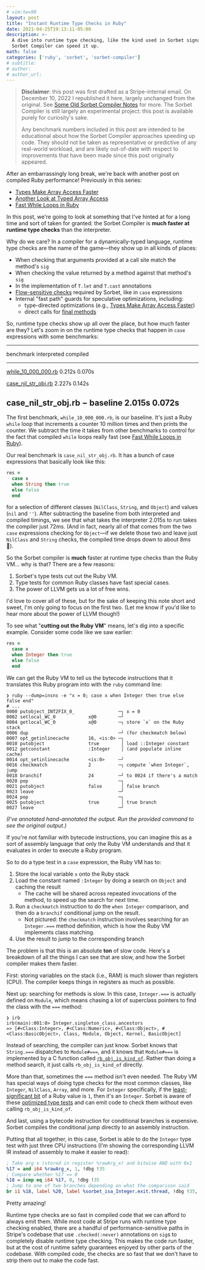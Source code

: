 ```yaml
---
# vim:tw=90
layout: post
title: "Instant Runtime Type Checks in Ruby"
date: 2021-04-25T19:13:11-05:00
description: >-
  A dive into runtime type checking, like the kind used in Sorbet signatures, and how the
  Sorbet Compiler can speed it up.
math: false
categories: ['ruby', 'sorbet', 'sorbet-compiler']
# subtitle:
# author:
# author_url:
---
```


> **Disclaimer**: this post was first drafted as a Stripe-internal email. On December 10,
> 2022 I republished it here, largely unchanged from the original. See [Some Old Sorbet
> Compiler Notes](/old-compiler-notes/) for more. The Sorbet Compiler is still largely an
> experimental project: this post is available purely for curiosity's sake.
>
> Any benchmark numbers included in this post are intended to be educational about how the
> Sorbet Compiler approaches speeding up code. They should not be taken as representative
> or predictive of any real-world workload, and are likely out-of-date with respect to
> improvements that have been made since this post originally appeared.

After an embarrassingly long break, we're back with another post on compiled Ruby
performance! Previously in this series:

-   [Types Make Array Access Faster](/types-make-array-access-faster/)
-   [Another Look at Typed Array Access](/another-look-at-typed-array-access/)
-   [Fast While Loops in Ruby](/fast-while-loops-in-ruby/)

In this post, we're going to look at something that I've hinted at for a long time and
sort of taken for granted: the Sorbet Compiler is **much faster at runtime type checks**
than the interpreter.

Why do we care? In a compiler for a dynamically-typed language, runtime type checks are
the name of the game—they show up in all kinds of places:

-   When checking that arguments provided at a call site match the method's `sig`
-   When checking the value returned by a method against that method's `sig`
-   In the implementation of `T.let` and `T.cast` annotations
-   [Flow-sensitive checks](https://sorbet.org/docs/flow-sensitive) required by Sorbet,
    like in `case` expressions
-   Internal "fast path" guards for speculative optimizations, including:
    -   type-directed optimizations (e.g., [Types Make Array Access
        Faster](/types-make-array-access-faster/))
    -   direct calls for [final methods](https://sorbet.org/docs/final#final-methods)

So, runtime type checks show up all over the place, but how much faster are they? Let's
zoom in on the runtime type checks that happen in `case` expressions with some benchmarks:

  ---------------------------------------------------------
  benchmark                          interpreted   compiled
  -------------------------------- ------------- ----------
  [while_10_000_000.rb]                   0.212s     0.070s

  [case_nil_str_obj.rb]                   2.227s     0.142s

  case_nil_str_obj.rb − baseline          2.015s     0.072s
  ---------------------------------------------------------

[while_10_000_000.rb]: https://github.com/sorbet/sorbet/blob/master/test/testdata/ruby_benchmark/stripe/while_10_000_000.rb
[case_nil_str_obj.rb]: https://github.com/sorbet/sorbet/blob/master/test/testdata/ruby_benchmark/stripe/case_nil_str_obj.rb

The first benchmark, `while_10_000_000.rb`, is our baseline. It's just a Ruby `while` loop
that increments a counter 10 million times and then prints the counter. We subtract the
time it takes from other benchmarks to control for the fact that compiled `while` loops
really fast (see [Fast While Loops in Ruby](/fast-while-loops-in-ruby)).

Our real benchmark is `case_nil_str_obj.rb`. It has a bunch of case expressions that
basically look like this:

``` ruby
res =
  case x
  when String then true
  else false
  end
```

for a selection of different classes (`NilClass`, `String`, and `Object`) and values
(`nil` and `''`). After subtracting the baseline from both interpreted and compiled
timings, we see that what takes the interpreter 2.015s to run takes the compiler just
72ms. (And in fact, nearly all of that comes from the two `case` expressions checking for
`Object`—if we delete those two and leave just `NilClass` and `String` checks, the
compiled time drops down to about 8ms 🤯).

So the Sorbet compiler is **much** faster at runtime type checks than the Ruby VM... why is
that? There are a few reasons:

1.  Sorbet's type tests cut out the Ruby VM.
2.  Type tests for common Ruby classes have fast special cases.
3.  The power of LLVM gets us a lot of free wins.

I'd love to cover all of these, but for the sake of keeping this note short and sweet, I'm
only going to focus on the first two. (Let me know if you'd like to hear more about the
power of LLVM though!)

To see what "**cutting out the Ruby VM**" means, let's dig into a specific example.
Consider some code like we saw earlier:

``` ruby
res =
  case x
  when Integer then true
  else false
  end
```

We can get the Ruby VM to tell us the bytecode instructions that it translates this Ruby
program into with the `ruby` command line:

```{.tight-code}
❯ ruby --dump=insns -e "x = 0; case x when Integer then true else false end"
# ...
0000 putobject_INT2FIX_0_                ─┐ x = 0
0002 setlocal_WC_0            x@0        ─┘
0004 getlocal_WC_0            x@0        ─┐ store `x` on the Ruby stack
0006 dup                                 ─┘ (for checkmatch below)
0007 opt_getinlinecache       16, <is:0> ─┐
0010 putobject                true        │ load ::Integer constant
0012 getconstant              :Integer    │ (and populate inline cache)
0014 opt_setinlinecache       <is:0>     ─┘
0016 checkmatch               2          ─┐ compute `when Integer`, jump
0018 branchif                 24         ─┘ to 0024 if there's a match
0020 pop                                 ─┐
0021 putobject                false       │ false branch
0023 leave                               ─┘
0024 pop                                 ─┐
0025 putobject                true        │ true branch
0027 leave                               ─┘
```

*(I've annotated hand-annotated the output. Run the provided command to see the original
output.)*

If you're not familiar with bytecode instructions, you can imagine this as a sort of
assembly language that only the Ruby VM understands and that it evaluates in order to
execute a Ruby program.

So to do a type test in a `case` expression, the Ruby VM has to:

1.  Store the local variable `x` onto the Ruby stack
2.  Load the constant named `:Integer` by doing a search on `Object` and caching the
    result
    -   The cache will be shared across repeated invocations of the method, to speed up
        the search for next time.
3.  Run a `checkmatch` instruction to do the `when Integer` comparison, and then do a
    `branchif` conditional jump on the result.
    -   Not pictured: the `checkmatch` instruction involves searching for an `Integer.===`
        method definition, which is how the Ruby VM implements class matching.
4.  Use the result to jump to the corresponding branch

The problem is that this is an absolute **ton** of slow code. Here's a breakdown of all
the things I can see that are slow, and how the Sorbet compiler makes them faster.

First: storing variables on the stack (i.e., RAM) is much slower than registers (CPU). The
compiler keeps things in registers as much as possible.

Next up: searching for methods is slow. In this case, `Integer.===` is actually defined on
`Module`, which means chasing a lot of superclass pointers to find the class with the
`===` method:

``` plain
❯ irb
irb(main):001:0> Integer.singleton_class.ancestors
=> [#<Class:Integer>, #<Class:Numeric>, #<Class:Object>, #<Class:BasicObject>, Class, Module, Object, Kernel, BasicObject]
```

Instead of searching, the compiler can just know. Sorbet knows that `String.===`
dispatches to `Module#===`, and it knows that `Module#===` is implemented by a C function
called [`rb_obj_is_kind_of`]. Rather than doing a method search, it just calls
`rb_obj_is_kind_of` directly.

[`rb_obj_is_kind_of`]: https://github.com/ruby/ruby/blob/5445e0435260b449decf2ac16f9d09bae3cafe72/object.c#L1774-L1778

More than that, sometimes the `===` method isn't even needed. The Ruby VM has special ways
of doing type checks for the most common classes, like `Integer`, `NilClass`, `Array`, and
more. For `Integer` specifically, if the [least-significant bit] of a Ruby value is `1`,
then it's an `Integer`. Sorbet is aware of these [optimized type tests] and can emit code
to check them without even calling `rb_obj_is_kind_of`.

[least-significant bit]: https://github.com/ruby/ruby/blob/5445e0435260b449decf2ac16f9d09bae3cafe72/include/ruby/ruby.h#L444
[optimized type tests]: https://github.com/sorbet/sorbet/blob/f03e6be0599f509524a24273c0d14738048d5bc7/compiler/IREmitter/Payload.cc#L198

And last, using a bytecode instruction for conditional branches is expensive. Sorbet
compiles the conditional jump directly to an assembly instruction.

Putting that all together, in this case, Sorbet is able to do the `Integer` type test with
just three CPU instructions (I'm showing the corresponding LLVM IR instead of assembly to
make it easier to read):

``` llvm
; Take arg x (stored in register %rawArg_x) and bitwise AND with 0x1
%17 = and i64 %rawArg_x, 1, !dbg !35
; Compare whether %17 == 0
%18 = icmp eq i64 %17, 0, !dbg !35
; Jump to one of two branches depending on what the comparison said
br i1 %18, label %20, label %sorbet_isa_Integer.exit.thread, !dbg !35, !prof !36
```

Pretty amazing!

Runtime type checks are so fast in compiled code that we can afford to always emit them.
While most code at Stripe runs with runtime type checking enabled, there are a handful of
performance-sensitive paths in Stripe's codebase that use `.checked(:never)` annotations
on `sig`s to completely disable runtime type checking. This makes the code run faster, but
at the cost of runtime safety guarantees enjoyed by other parts of the codebase. With
compiled code, the checks are so fast that we don't have to strip them out to make the
code fast.
